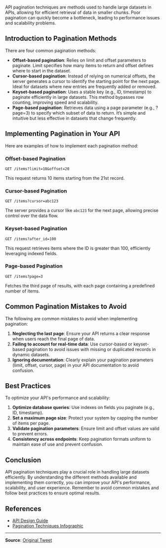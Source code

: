 API pagination techniques are methods used to handle large datasets in APIs, allowing for efficient retrieval of data in smaller chunks. Poor pagination can quickly become a bottleneck, leading to performance issues and scalability problems.

## Introduction to Pagination Methods
There are four common pagination methods:

* **Offset-based pagination**: Relies on limit and offset parameters to paginate. Limit specifies how many items to return and offset defines where to start in the dataset.
* **Cursor-based pagination**: Instead of relying on numerical offsets, the server generates a cursor to identify the starting point for the next page. Ideal for datasets where new entries are frequently added or removed.
* **Keyset-based pagination**: Uses a stable key (e.g., ID, timestamp) to paginate efficiently in large datasets. This method bypasses row counting, improving speed and scalability.
* **Page-based pagination**: Retrieves data using a page parameter (e.g., ?page=3) to specify which subset of data to return. It’s simple and intuitive but less effective in datasets that change frequently.

## Implementing Pagination in Your API
Here are examples of how to implement each pagination method:

### Offset-based Pagination
```http
GET /items?limit=10&offset=20
```
This request returns 10 items starting from the 21st record.

### Cursor-based Pagination
```http
GET /items?cursor=abc123
```
The server provides a cursor like `abc123` for the next page, allowing precise control over the data flow.

### Keyset-based Pagination
```http
GET /items?after_id=100
```
This request retrieves items where the ID is greater than 100, efficiently leveraging indexed fields.

### Page-based Pagination
```http
GET /items?page=3
```
Fetches the third page of results, with each page containing a predefined number of items.

## Common Pagination Mistakes to Avoid
The following are common mistakes to avoid when implementing pagination:

1. **Neglecting the last page**: Ensure your API returns a clear response when users reach the final page of data.
2. **Failing to account for real-time data**: Use cursor-based or keyset-based pagination to avoid issues with missing or duplicated records in dynamic datasets.
3. **Ignoring documentation**: Clearly explain your pagination parameters (limit, offset, cursor, page) in your API documentation to avoid confusion.

## Best Practices
To optimize your API's performance and scalability:

1. **Optimize database queries**: Use indexes on fields you paginate (e.g., ID, timestamp).
2. **Set a maximum page size**: Protect your system by capping the number of items per page.
3. **Validate pagination parameters**: Ensure limit and offset values are valid to prevent errors.
4. **Consistency across endpoints**: Keep pagination formats uniform to maintain ease of use and prevent confusion.

## Conclusion
API pagination techniques play a crucial role in handling large datasets efficiently. By understanding the different methods available and implementing them correctly, you can improve your API's performance, scalability, and user experience. Remember to avoid common mistakes and follow best practices to ensure optimal results.

## References
* [API Design Guide](https://api-design-guide.github.io/)
* [Pagination Techniques Infographic](https://example.com/pagination-techniques-infographic)

---
**Source**: [Original Tweet](https://twitter.com/i/web/status/1880268843869958299)